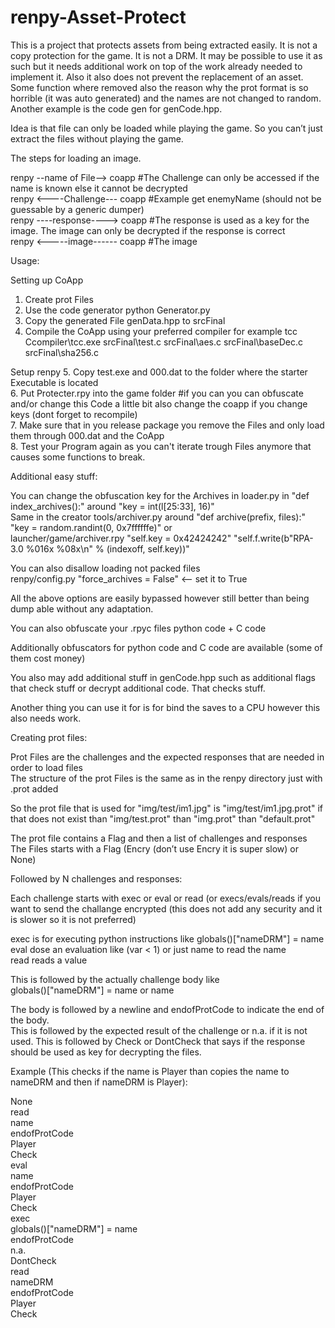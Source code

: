 # renpy-Asset-Protect

This is a project that protects assets from being extracted easily. It is not a copy protection for the game. It is not a DRM. It may be possible to use it as such but it needs additional work on top of the work already needed to implement it.
Also it also does not prevent the replacement of an asset. Some function where removed also the reason why the prot format is so horrible (it was auto generated) and the names are not changed to random. Another example is the code gen for genCode.hpp.

Idea is that file can only be loaded while playing the game. So you can’t just extract the files without playing the game.

The steps for loading an image.

renpy --name of File--> coapp #The Challenge can only be accessed if the name is known else it cannot be decrypted<br/>
renpy <----Challenge--- coapp #Example get enemyName (should not be guessable by a generic dumper)<br/>
renpy ----response----> coapp #The response is used as a key for the image. The image can only be decrypted if the response is correct<br/>
renpy <-----image------ coapp #The image

Usage:

Setting up CoApp
1. Create prot Files
2. Use the code generator python Generator.py <base Folder of the game> <Folder with prot Files> <glob paths of files to protect>
3. Copy the generated File genData.hpp to srcFinal
4. Compile the CoApp using your preferred compiler for example tcc Ccompiler\tcc.exe srcFinal\test.c srcFinal\aes.c srcFinal\baseDec.c srcFinal\sha256.c

Setup renpy
5. Copy test.exe and 000.dat to the folder where the starter Executable is located<br/>
6. Put Protecter.rpy into the game folder #if you can you can obfuscate and/or change this Code a little bit also change the coapp if you change keys (dont forget to recompile)<br/>
7. Make sure that in you release package you remove the Files and only load them through 000.dat and the CoApp<br/>
8. Test your Program again as you can't iterate trough Files anymore that causes some functions to break.


Additional easy stuff:

You can change the obfuscation key for the Archives in loader.py in "def index_archives():" around "key = int(l[25:33], 16)"<br/>
Same in the creator tools/archiver.py around "def archive(prefix, files):" "key = random.randint(0, 0x7ffffffe)" or <br/>
launcher/game/archiver.rpy "self.key = 0x42424242" "self.f.write(b"RPA-3.0 %016x %08x\n" % (indexoff, self.key))"

You can also disallow loading not packed files<br/>
renpy/config.py "force_archives = False" <-- set it to True

All the above options are easily bypassed however still better than being dump able without any adaptation.


You can also obfuscate your .rpyc files python code + C code

Additionally obfuscators for python code and C code are available (some of them cost money)

You also may add additional stuff in genCode.hpp such as additional flags that check stuff or decrypt additional code. That checks stuff.

Another thing you can use it for is for bind the saves to a CPU however this also needs work.


Creating prot files:

Prot Files are the challenges and the expected responses that are needed in order to load files<br/>
The structure of the prot Files is the same as in the renpy directory just with .prot added

So the prot file that is used for "img/test/im1.jpg" is "img/test/im1.jpg.prot" if that does not exist than "img/test.prot" than "img.prot" than "default.prot"

The prot file contains a Flag and then a list of challenges and responses<br/>
The Files starts with a Flag (Encry (don’t use Encry it is super slow) or None)

Followed by N challenges and responses:

Each challenge starts with exec or eval or read (or execs/evals/reads if you want to send the challange encrypted (this does not add any security and it is slower so it is not preferred)

exec is for executing python instructions like globals()["nameDRM"] = name<br/>
eval dose an evaluation like (var < 1) or just name to read the name<br/>
read reads a value

This is followed by the actually challenge body like<br/>
globals()["nameDRM"] = name or name

The body is followed by a newline and endofProtCode to indicate the end of the body.<br/>
This is followed by the expected result of the challenge or n.a. if it is not used.
This is followed by Check or DontCheck that says if the response should be used as key for decrypting the files.<br/>

Example (This checks if the name is Player than copies the name to nameDRM and then if nameDRM is Player):


None<br/>
read<br/>
name<br/>
endofProtCode<br/>
Player<br/>
Check<br/>
eval<br/>
name<br/>
endofProtCode<br/>
Player<br/>
Check<br/>
exec<br/>
globals()["nameDRM"] = name<br/>
endofProtCode<br/>
n.a.<br/>
DontCheck<br/>
read<br/>
nameDRM<br/>
endofProtCode<br/>
Player<br/>
Check
